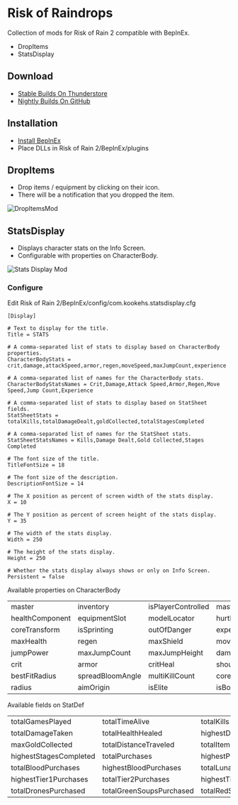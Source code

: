 # Risk of Raindrops

Collection of mods for Risk of Rain 2 compatible with BepInEx.

  - DropItems
  - StatsDisplay

## Download
  - [Stable Builds On Thunderstore](https://thunderstore.io/package/kookehs/)
  - [Nightly Builds On GitHub](https://github.com/kookehs/risk-of-raindrops/releases)

## Installation

  - [Install BepInEx](https://thunderstore.io/package/bbepis/BepInExPack/)
  - Place DLLs in Risk of Rain 2/BepInEx/plugins

## DropItems

  - Drop items / equipment by clicking on their icon.
  - There will be a notification that you dropped the item.

![DropItemsMod](https://github.com/kookehs/risk-of-raindrops/blob/master/images/drop-items.png)

## StatsDisplay

  - Displays character stats on the Info Screen.
  - Configurable with properties on CharacterBody.

![Stats Display Mod](https://github.com/kookehs/RiskOfRain2Mods/blob/master/images/stats-display.png)

### Configure

Edit Risk of Rain 2/BepInEx/config/com.kookehs.statsdisplay.cfg

```
[Display]

# Text to display for the title.
Title = STATS

# A comma-separated list of stats to display based on CharacterBody properties.
CharacterBodyStats = crit,damage,attackSpeed,armor,regen,moveSpeed,maxJumpCount,experience

# A comma-separated list of names for the CharacterBody stats.
CharacterBodyStatsNames = Crit,Damage,Attack Speed,Armor,Regen,Move Speed,Jump Count,Experience

# A comma-separated list of stats to display based on StatSheet fields.
StatSheetStats = totalKills,totalDamageDealt,goldCollected,totalStagesCompleted

# A comma-separated list of names for the StatSheet stats.
StatSheetStatsNames = Kills,Damage Dealt,Gold Collected,Stages Completed

# The font size of the title.
TitleFontSize = 18

# The font size of the description.
DescriptionFontSize = 14

# The X position as percent of screen width of the stats display.
X = 10

# The Y position as percent of screen height of the stats display.
Y = 35

# The width of the stats display.
Width = 250

# The height of the stats display.
Height = 250

# Whether the stats display always shows or only on Info Screen.
Persistent = false
```

Available properties on CharacterBody

||||||
| --- | --- | --- | --- | --- |
| master  | inventory  | isPlayerControlled | masterObject | teamComponent |
| healthComponent | equipmentSlot | modelLocator | hurtBoxGroup | mainHurtBox |
| coreTransform | isSprinting | outOfDanger | experience | level |
| maxHealth | regen | maxShield | moveSpeed | acceleration |
| jumpPower | maxJumpCount | maxJumpHeight | damage | attackSpeed |
| crit | armor | critHeal | shouldAim | warCryReady |
| bestFitRadius | spreadBloomAngle | multiKillCount | corePosition | footPosition |
| radius | aimOrigin | isElite | isBoss |  |

Available fields on StatDef

||||||
| --- | --- | --- | --- | --- |
| totalGamesPlayed | totalTimeAlive | totalKills | totalDeaths | totalDamageDealt |
| totalDamageTaken | totalHealthHealed | highestDamageDealt | highestLevel | goldCollected |
| maxGoldCollected | totalDistanceTraveled | totalItemsCollected | highestItemsCollected | totalStagesCompleted |
| highestStagesCompleted | totalPurchases | highestPurchases | totalGoldPurchases | highestGoldPurchases |
| totalBloodPurchases | highestBloodPurchases | totalLunarPurchases | highestLunarPurchases | totalTier1Purchases |
| highestTier1Purchases | totalTier2Purchases | highestTier2Purchases | totalTier3Purchases | highestTier3Purchases |
| totalDronesPurchased | totalGreenSoupsPurchased | totalRedSoupsPurchased | suicideHermitCrabsAchievementProgress | firstTeleporterCompleted |
